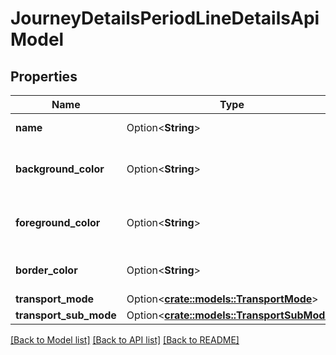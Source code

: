 # JourneyDetailsPeriodLineDetailsApiModel

## Properties

Name | Type | Description | Notes
------------ | ------------- | ------------- | -------------
**name** | Option<**String**> | The line name. | [optional]
**background_color** | Option<**String**> | The background color of the line symbol. | [optional]
**foreground_color** | Option<**String**> | The foreground color of the line symbol. | [optional]
**border_color** | Option<**String**> | The border color of the line symbol. | [optional]
**transport_mode** | Option<[**crate::models::TransportMode**](VT.ApiPlaneraResa.Core.Models.TransportMode.md)> |  | [optional]
**transport_sub_mode** | Option<[**crate::models::TransportSubMode**](VT.ApiPlaneraResa.Core.Models.TransportSubMode.md)> |  | [optional]

[[Back to Model list]](../README.md#documentation-for-models) [[Back to API list]](../README.md#documentation-for-api-endpoints) [[Back to README]](../README.md)


